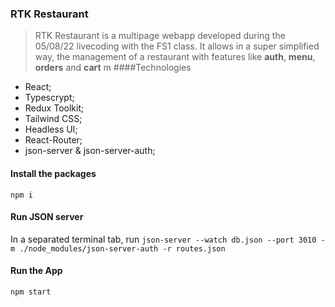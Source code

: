 ### RTK Restaurant 

> RTK Restaurant is a multipage webapp developed during the 05/08/22 livecoding  with the FS1 class. It allows in a super simplified way, the management of a restaurant with features like **auth**, **menu**, **orders** and **cart**
m
####Technologies 

- React;
- Typescrypt;
- Redux Toolkit;
- Tailwind CSS;
- Headless UI;
- React-Router;
- json-server & json-server-auth;

#### Install the packages
`npm i`

#### Run JSON server 

In a separated terminal tab, run `json-server --watch db.json --port 3010 -m ./node_modules/json-server-auth -r routes.json`

#### Run the App

`npm start`

